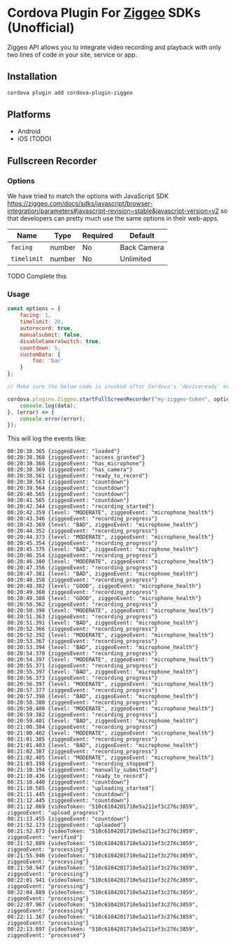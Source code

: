 # Cordova Plugin For [Ziggeo](https://ziggeo.com/) SDKs (Unofficial)

Ziggeo API allows you to integrate video recording and playback with only two lines of code in your site, service or app.

## Installation

```bash
cordova plugin add cordova-plugin-ziggeo
```

## Platforms

- Android
- iOS (TODO)

## Fullscreen Recorder

### Options

We have tried to match the options with JavaScript SDK https://ziggeo.com/docs/sdks/javascript/browser-integration/parameters#javascript-revision=stable&javascript-version=v2
so that developers can pretty much use the same options in their web-apps.


| Name             | Type             | Required         | Default          |
|------------------|------------------|------------------|------------------|
| `facing`         | number             | No             | Back Camera      |
| `timelimit`      | number             | No             | Unlimited      |

TODO Complete this

### Usage

```javascript
const options = {
    facing: 1,
    timelimit: 20,
    autorecord: true,
    manualsubmit: false,
    disableCameraSwitch: true,
    countdown: 5,
    customData: {
        foo: 'bar'
    }
};

// Make sure the below code is invoked after Cordova's `deviceready` event is fired.

cordova.plugins.Ziggeo.startFullScreenRecorder("my-ziggeo-token", options, (data) => {
    console.log(data);
}, (error) => {
    console.error(error);
});
```

This will log the events like:

```
00:20:38.365 {ziggeoEvent: "loaded"}
00:20:38.368 {ziggeoEvent: "access_granted"}
00:20:38.368 {ziggeoEvent: "has_microphone"}
00:20:38.369 {ziggeoEvent: "has_camera"}
00:20:38.561 {ziggeoEvent: "ready_to_record"}
00:20:38.563 {ziggeoEvent: "countdown"}
00:20:39.564 {ziggeoEvent: "countdown"}
00:20:40.565 {ziggeoEvent: "countdown"}
00:20:41.565 {ziggeoEvent: "countdown"}
00:20:42.344 {ziggeoEvent: "recording_started"}
00:20:42.359 {level: "MODERATE", ziggeoEvent: "microphone_health"}
00:20:43.346 {ziggeoEvent: "recording_progress"}
00:20:43.369 {level: "BAD", ziggeoEvent: "microphone_health"}
00:20:44.352 {ziggeoEvent: "recording_progress"}
00:20:44.373 {level: "MODERATE", ziggeoEvent: "microphone_health"}
00:20:45.354 {ziggeoEvent: "recording_progress"}
00:20:45.375 {level: "BAD", ziggeoEvent: "microphone_health"}
00:20:46.354 {ziggeoEvent: "recording_progress"}
00:20:46.380 {level: "MODERATE", ziggeoEvent: "microphone_health"}
00:20:47.356 {ziggeoEvent: "recording_progress"}
00:20:47.381 {level: "BAD", ziggeoEvent: "microphone_health"}
00:20:48.358 {ziggeoEvent: "recording_progress"}
00:20:48.382 {level: "GOOD", ziggeoEvent: "microphone_health"}
00:20:49.360 {ziggeoEvent: "recording_progress"}
00:20:49.388 {level: "GOOD", ziggeoEvent: "microphone_health"}
00:20:50.362 {ziggeoEvent: "recording_progress"}
00:20:50.390 {level: "MODERATE", ziggeoEvent: "microphone_health"}
00:20:51.363 {ziggeoEvent: "recording_progress"}
00:20:51.391 {level: "BAD", ziggeoEvent: "microphone_health"}
00:20:52.366 {ziggeoEvent: "recording_progress"}
00:20:52.392 {level: "MODERATE", ziggeoEvent: "microphone_health"}
00:20:53.367 {ziggeoEvent: "recording_progress"}
00:20:53.394 {level: "BAD", ziggeoEvent: "microphone_health"}
00:20:54.370 {ziggeoEvent: "recording_progress"}
00:20:54.397 {level: "MODERATE", ziggeoEvent: "microphone_health"}
00:20:55.371 {ziggeoEvent: "recording_progress"}
00:20:55.397 {level: "BAD", ziggeoEvent: "microphone_health"}
00:20:56.373 {ziggeoEvent: "recording_progress"}
00:20:56.397 {level: "MODERATE", ziggeoEvent: "microphone_health"}
00:20:57.377 {ziggeoEvent: "recording_progress"}
00:20:57.398 {level: "BAD", ziggeoEvent: "microphone_health"}
00:20:58.380 {ziggeoEvent: "recording_progress"}
00:20:58.400 {level: "MODERATE", ziggeoEvent: "microphone_health"}
00:20:59.382 {ziggeoEvent: "recording_progress"}
00:20:59.401 {level: "BAD", ziggeoEvent: "microphone_health"}
00:21:00.384 {ziggeoEvent: "recording_progress"}
00:21:00.402 {level: "MODERATE", ziggeoEvent: "microphone_health"}
00:21:01.385 {ziggeoEvent: "recording_progress"}
00:21:01.403 {level: "BAD", ziggeoEvent: "microphone_health"}
00:21:02.387 {ziggeoEvent: "recording_progress"}
00:21:02.405 {level: "MODERATE", ziggeoEvent: "microphone_health"}
00:21:03.198 {ziggeoEvent: "recording_stopped"}
00:21:10.194 {ziggeoEvent: "manually_submitted"}
00:21:10.436 {ziggeoEvent: "ready_to_record"}
00:21:10.440 {ziggeoEvent: "countdown"}
00:21:10.505 {ziggeoEvent: "uploading_started"}
00:21:11.445 {ziggeoEvent: "countdown"}
00:21:12.445 {ziggeoEvent: "countdown"}
00:21:12.869 {videoToken: "510c6104201710e5a211ef3c276c3859", ziggeoEvent: "upload_progress"}
00:21:13.455 {ziggeoEvent: "countdown"}
00:21:52.173 {ziggeoEvent: "uploaded"}
00:21:52.873 {videoToken: "510c6104201710e5a211ef3c276c3859", ziggeoEvent: "verified"}
00:21:52.889 {videoToken: "510c6104201710e5a211ef3c276c3859", ziggeoEvent: "processing"}
00:21:55.946 {videoToken: "510c6104201710e5a211ef3c276c3859", ziggeoEvent: "processing"}
00:21:58.947 {videoToken: "510c6104201710e5a211ef3c276c3859", ziggeoEvent: "processing"}
00:22:01.941 {videoToken: "510c6104201710e5a211ef3c276c3859", ziggeoEvent: "processing"}
00:22:04.889 {videoToken: "510c6104201710e5a211ef3c276c3859", ziggeoEvent: "processing"}
00:22:07.967 {videoToken: "510c6104201710e5a211ef3c276c3859", ziggeoEvent: "processing"}
00:22:11.167 {videoToken: "510c6104201710e5a211ef3c276c3859", ziggeoEvent: "processing"}
00:22:13.897 {videoToken: "510c6104201710e5a211ef3c276c3859", ziggeoEvent: "processed"}
```

